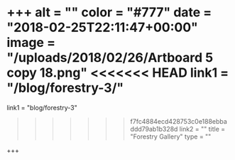 +++
alt = ""
color = "#777"
date = "2018-02-25T22:11:47+00:00"
image = "/uploads/2018/02/26/Artboard 5 copy 18.png"
<<<<<<< HEAD
link1 = "/blog/forestry-3/"
=======
link1 = "blog/forestry-3"
>>>>>>> f7fc4884ecd428753c0e188ebbaddd79ab1b328d
link2 = ""
title = "Forestry Gallery"
type = ""

+++
